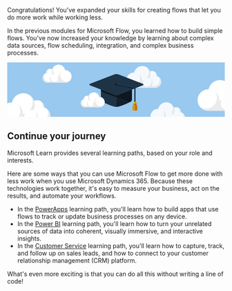Congratulations! You've expanded your skills for creating flows that let you do more work while working less.

In the previous modules for Microsoft Flow, you learned how to build simple flows. You've now increased your knowledge by learning about complex data sources, flow scheduling, integration, and complex business processes.

![Congratulations](../media/6-heading.png)

## Continue your journey

Microsoft Learn provides several learning paths, based on your role and interests.

Here are some ways that you can use Microsoft Flow to get more done with less work when you use Microsoft Dynamics 365. Because these technologies work together, it's easy to measure your business, act on the results, and automate your workflows.

- In the [PowerApps](https://docs.microsoft.com/en-us/learn/paths/create-powerapps/) learning path, you'll learn how to build apps that use flows to track or update business processes on any device.
- In the [Power BI](https://docs.microsoft.com/en-us/learn/modules/get-started-with-power-bi/) learning path, you'll learn how to turn your unrelated sources of data into coherent, visually immersive, and interactive insights.
- In the [Customer Service](https://docs.microsoft.com/en-us/learn/modules/get-started-with-dynamics-365-for-customer-service/index) learning path, you'll learn how to capture, track, and follow up on sales leads, and how to connect to your customer relationship management (CRM) platform.

What's even more exciting is that you can do all this without writing a line of code!
